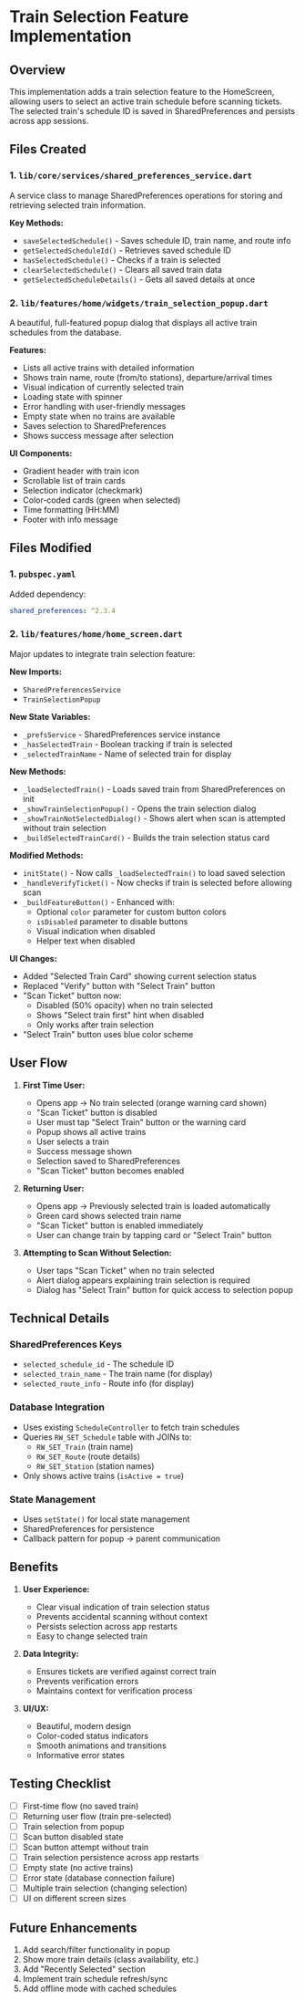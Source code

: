 # Train Selection Feature Implementation

## Overview
This implementation adds a train selection feature to the HomeScreen, allowing users to select an active train schedule before scanning tickets. The selected train's schedule ID is saved in SharedPreferences and persists across app sessions.

## Files Created

### 1. `lib/core/services/shared_preferences_service.dart`
A service class to manage SharedPreferences operations for storing and retrieving selected train information.

**Key Methods:**
- `saveSelectedSchedule()` - Saves schedule ID, train name, and route info
- `getSelectedScheduleId()` - Retrieves saved schedule ID
- `hasSelectedSchedule()` - Checks if a train is selected
- `clearSelectedSchedule()` - Clears all saved train data
- `getSelectedScheduleDetails()` - Gets all saved details at once

### 2. `lib/features/home/widgets/train_selection_popup.dart`
A beautiful, full-featured popup dialog that displays all active train schedules from the database.

**Features:**
- Lists all active trains with detailed information
- Shows train name, route (from/to stations), departure/arrival times
- Visual indication of currently selected train
- Loading state with spinner
- Error handling with user-friendly messages
- Empty state when no trains are available
- Saves selection to SharedPreferences
- Shows success message after selection

**UI Components:**
- Gradient header with train icon
- Scrollable list of train cards
- Selection indicator (checkmark)
- Color-coded cards (green when selected)
- Time formatting (HH:MM)
- Footer with info message

## Files Modified

### 1. `pubspec.yaml`
Added dependency:
```yaml
shared_preferences: ^2.3.4
```

### 2. `lib/features/home/home_screen.dart`
Major updates to integrate train selection feature:

**New Imports:**
- `SharedPreferencesService`
- `TrainSelectionPopup`

**New State Variables:**
- `_prefsService` - SharedPreferences service instance
- `_hasSelectedTrain` - Boolean tracking if train is selected
- `_selectedTrainName` - Name of selected train for display

**New Methods:**
- `_loadSelectedTrain()` - Loads saved train from SharedPreferences on init
- `_showTrainSelectionPopup()` - Opens the train selection dialog
- `_showTrainNotSelectedDialog()` - Shows alert when scan is attempted without train selection
- `_buildSelectedTrainCard()` - Builds the train selection status card

**Modified Methods:**
- `initState()` - Now calls `_loadSelectedTrain()` to load saved selection
- `_handleVerifyTicket()` - Now checks if train is selected before allowing scan
- `_buildFeatureButton()` - Enhanced with:
  - Optional `color` parameter for custom button colors
  - `isDisabled` parameter to disable buttons
  - Visual indication when disabled
  - Helper text when disabled

**UI Changes:**
- Added "Selected Train Card" showing current selection status
- Replaced "Verify" button with "Select Train" button
- "Scan Ticket" button now:
  - Disabled (50% opacity) when no train selected
  - Shows "Select train first" hint when disabled
  - Only works after train selection
- "Select Train" button uses blue color scheme

## User Flow

1. **First Time User:**
   - Opens app → No train selected (orange warning card shown)
   - "Scan Ticket" button is disabled
   - User must tap "Select Train" button or the warning card
   - Popup shows all active trains
   - User selects a train
   - Success message shown
   - Selection saved to SharedPreferences
   - "Scan Ticket" button becomes enabled

2. **Returning User:**
   - Opens app → Previously selected train is loaded automatically
   - Green card shows selected train name
   - "Scan Ticket" button is enabled immediately
   - User can change train by tapping card or "Select Train" button

3. **Attempting to Scan Without Selection:**
   - User taps "Scan Ticket" when no train selected
   - Alert dialog appears explaining train selection is required
   - Dialog has "Select Train" button for quick access to selection popup

## Technical Details

### SharedPreferences Keys
- `selected_schedule_id` - The schedule ID
- `selected_train_name` - The train name (for display)
- `selected_route_info` - Route info (for display)

### Database Integration
- Uses existing `ScheduleController` to fetch train schedules
- Queries `RW_SET_Schedule` table with JOINs to:
  - `RW_SET_Train` (train name)
  - `RW_SET_Route` (route details)
  - `RW_SET_Station` (station names)
- Only shows active trains (`isActive = true`)

### State Management
- Uses `setState()` for local state management
- SharedPreferences for persistence
- Callback pattern for popup → parent communication

## Benefits

1. **User Experience:**
   - Clear visual indication of train selection status
   - Prevents accidental scanning without context
   - Persists selection across app restarts
   - Easy to change selected train

2. **Data Integrity:**
   - Ensures tickets are verified against correct train
   - Prevents verification errors
   - Maintains context for verification process

3. **UI/UX:**
   - Beautiful, modern design
   - Color-coded status indicators
   - Smooth animations and transitions
   - Informative error states

## Testing Checklist

- [ ] First-time flow (no saved train)
- [ ] Returning user flow (train pre-selected)
- [ ] Train selection from popup
- [ ] Scan button disabled state
- [ ] Scan button attempt without train
- [ ] Train selection persistence across app restarts
- [ ] Empty state (no active trains)
- [ ] Error state (database connection failure)
- [ ] Multiple train selection (changing selection)
- [ ] UI on different screen sizes

## Future Enhancements

1. Add search/filter functionality in popup
2. Show more train details (class availability, etc.)
3. Add "Recently Selected" section
4. Implement train schedule refresh/sync
5. Add offline mode with cached schedules
